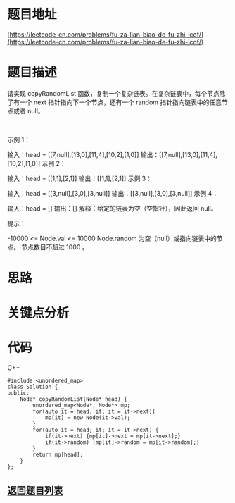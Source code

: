 # 题目地址

[https://leetcode-cn.com/problems/fu-za-lian-biao-de-fu-zhi-lcof/](https://leetcode-cn.com/problems/fu-za-lian-biao-de-fu-zhi-lcof/)

# 题目描述
请实现 copyRandomList 函数，复制一个复杂链表。在复杂链表中，每个节点除了有一个 next 指针指向下一个节点，还有一个 random 指针指向链表中的任意节点或者 null。

 

示例 1：



输入：head = [[7,null],[13,0],[11,4],[10,2],[1,0]]
输出：[[7,null],[13,0],[11,4],[10,2],[1,0]]
示例 2：



输入：head = [[1,1],[2,1]]
输出：[[1,1],[2,1]]
示例 3：



输入：head = [[3,null],[3,0],[3,null]]
输出：[[3,null],[3,0],[3,null]]
示例 4：

输入：head = []
输出：[]
解释：给定的链表为空（空指针），因此返回 null。
 

提示：

-10000 <= Node.val <= 10000
Node.random 为空（null）或指向链表中的节点。
节点数目不超过 1000 。


# 思路

# 关键点分析

# 代码
C++

    #include <unordered_map>
    class Solution {
    public:
        Node* copyRandomList(Node* head) {
            unordered_map<Node*, Node*> mp;
            for(auto it = head; it; it = it->next){
                mp[it] = new Node(it->val);
            }
            for(auto it = head; it; it = it->next) {
                if(it->next) {mp[it]->next = mp[it->next];}
                if(it->random) {mp[it]->random = mp[it->random];}
            }
            return mp[head];
        }
    };
## [返回题目列表](../../README.md)